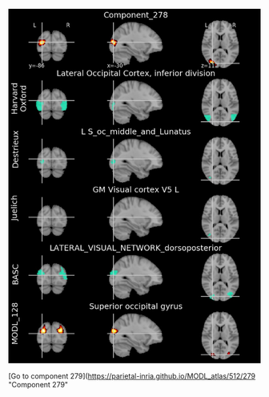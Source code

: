


![278](preliminary/278.jpg "Component 278")

[Go to component 279](https://parietal-inria.github.io/MODL_atlas/512/279 "Component 279"